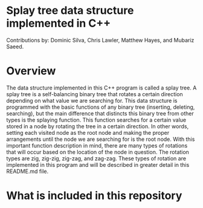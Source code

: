 # Splay tree data structure implemented in C++
Contributions by: Dominic Silva, Chris Lawler, Matthew Hayes, and Mubariz Saeed.

# Overview
The data structure implemented in this C++ program is called a splay tree. A splay tree is a self-balancing binary tree that rotates a certain direction depending on 
what value we are searching for. This data structure is programmed with the basic functions of any binary tree (inserting, deleting, searching), but the main difference
that distincts this binary tree from other types is the splaying function. This function searches for a certain value stored in a node by rotating the tree in a certain 
direction. In other words, setting each visited node as the root node and making the proper arrangements until the node we are searching for is the root node. With this
important function description in mind, there are many types of rotations that will occur based on the location of the node in question. The rotation types are zig,
zig-zig, zig-zag, and zag-zag. These types of rotation are implemented in this program and will be described in greater detail in this README.md file.

# What is included in this repository
